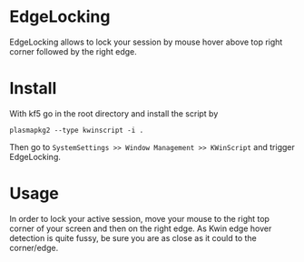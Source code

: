 # EdgeLocking
EdgeLocking allows to lock your session by mouse hover above top right corner followed by the right edge.

# Install
With kf5 go in the root directory and install the script by
```
plasmapkg2 --type kwinscript -i .
```
Then go to `SystemSettings >> Window Management >> KWinScript` and trigger EdgeLocking.

# Usage

In order to lock your active session, move your mouse to the right top corner of your screen and then on the right edge.
As Kwin edge hover detection is quite fussy, be sure you are as close as it could to the corner/edge.
